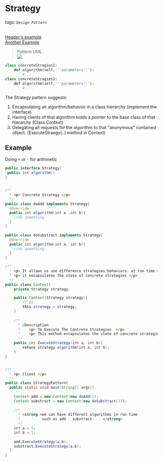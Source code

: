 # Strategy

###### tags: `Design Pattern`
[Header's example](https://fjp.at/design-patterns/strategy)  
[Another Example](https://github.com/iluwatar/java-design-patterns/tree/master/strategy)

> Pattern UML  
> ![](https://i.imgur.com/QskFpjB.png)

```python
class concreteStragies1:
    def algorithm(self,'''parameters'''):
        #...
class concreteStragies2:
    def algorithm(self,'''parameters'''):
        #....

```

The Strategy pattern suggests: 
1. Encapsulating an algorithm/behavior in a class hierarchy (implement the interface)
2. Having clients of that algorithm holds a pointer to the base class of that hierarchy (Class Context)
3. Delegating all requests for the algorithm to that "anonymous" contained object. (ExecuteStraegy(..) method in Context)



## Example 

Doing `+` or `-` for arithmetic 


```java
public interface Strategy{
 public int algorithm()
}


/**
  * <p> Concrete Strategy </p>
  */
public class doAdd implements Strategy{
  @Override
  public int algorithm(int a ,int b){
    //do something
  }
}

public class doSubstract implements Strategy{
  @Override
  public int algorithm(int a, int b){
    //do something
  }
}

/**
  * <p> It allows us use difference strategies(behaviors) at run-time <p> 
  * <p> it encapsulates the state of concrete strategies </p>
  */
public class Context{
    private Strategy strategy;

    public Context(Strategy strategy){
        // DI 
        this.strategy = strategy;
    }
    
    /**
      * @Description
      *    <p> To Execute The Contrete Strategies. </p>
      *    <p> This method encapsulates the state of concrete strategies </p>
      */
    public int ExecuteStrategy(int a, int b){
        return strategy.algorithm(int a, int b);
    }
}


/**
  * <p> Client </p>
  */
public class StrategyPattern{
  public static void main(String[] args){
    
    Context add = new Context(new doAdd());
    Context substract = new Context(new doSubstract()));
    
    /**
      * <strong >we can have different algorithms in run-time
      *          such as add , substract ... </strong> 
      */
    int a = 5;
    int b = 1;
    
    add.ExecuteStrategy(a,b); 
    substract.ExecuteStrategy(a,b);
  }
}
```
